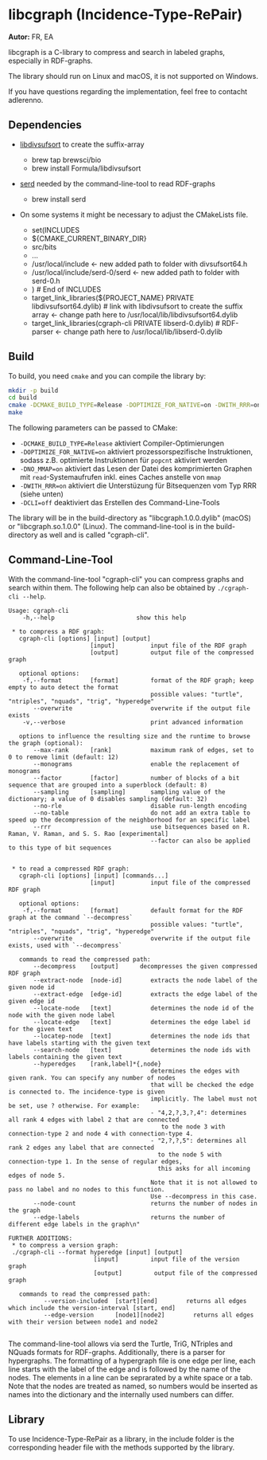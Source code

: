 # libcgraph (Incidence-Type-RePair)

**Autor:** FR, EA

libcgraph is a C-library to compress and search in labeled graphs, especially in RDF-graphs.

The library should run on Linux and macOS, it is not supported on Windows.

If you have questions regarding the implementation, feel free to contacht adlerenno.

## Dependencies

- [libdivsufsort](https://github.com/y-256/libdivsufsort) to create the suffix-array
    - brew tap brewsci/bio
    - brew install Formula/libdivsufsort
    
- [serd](https://github.com/drobilla/serd) needed by the command-line-tool to read RDF-graphs
    - brew install serd
- On some systems it might be necessary to adjust the CMakeLists file.
  - set(INCLUDES
  - ${CMAKE_CURRENT_BINARY_DIR}
  - src/bits
  - ...
  - /usr/local/include <- new added path to folder with divsufsort64.h
  - /usr/local/include/serd-0/serd <- new added path to folder with serd-0.h
  - ) # End of INCLUDES
  - target_link_libraries(${PROJECT_NAME} PRIVATE libdivsufsort64.dylib) # link with libdivsufsort to create the suffix array  <- change path here to /usr/local/lib/libdivsufsort64.dylib
  - target_link_libraries(cgraph-cli PRIVATE libserd-0.dylib) # RDF-parser <- change path here to /usr/local/lib/libserd-0.dylib

## Build

To build, you need `cmake` and you can compile the library by:

```bash
mkdir -p build
cd build
cmake -DCMAKE_BUILD_TYPE=Release -DOPTIMIZE_FOR_NATIVE=on -DWITH_RRR=on ..
make
```

The following parameters can be passed to CMake:

- `-DCMAKE_BUILD_TYPE=Release` aktiviert Compiler-Optimierungen
- `-DOPTIMIZE_FOR_NATIVE=on` aktiviert prozessorspezifische Instruktionen, sodass z.B. optimierte Instruktionen für `popcnt` aktiviert werden
- `-DNO_MMAP=on` aktiviert das Lesen der Datei des komprimierten Graphen mit `read`-Systemaufrufen inkl. eines Caches anstelle von `mmap`
- `-DWITH_RRR=on` aktiviert die Unterstüzung für Bitsequenzen vom Typ RRR (siehe unten) 
- `-DCLI=off` deaktiviert das Erstellen des Command-Line-Tools

The library will be in the build-directory as "libcgraph.1.0.0.dylib" (macOS) or "libcgraph.so.1.0.0" (Linux).
The command-line-tool is in the build-directory as well and is called "cgraph-cli".

## Command-Line-Tool

With the command-line-tool "cgraph-cli" you can compress graphs and search within them.
The following help can also be obtained by `./cgraph-cli --help`.

```
Usage: cgraph-cli
    -h,--help                       show this help

 * to compress a RDF graph:
   cgraph-cli [options] [input] [output]
                       [input]          input file of the RDF graph
                       [output]         output file of the compressed graph

   optional options:
    -f,--format        [format]         format of the RDF graph; keep empty to auto detect the format
                                        possible values: "turtle", "ntriples", "nquads", "trig", "hyperedge"
       --overwrite                      overwrite if the output file exists
    -v,--verbose                        print advanced information

   options to influence the resulting size and the runtime to browse the graph (optional):
       --max-rank      [rank]           maximum rank of edges, set to 0 to remove limit (default: 12)
       --monograms                      enable the replacement of monograms
       --factor        [factor]         number of blocks of a bit sequence that are grouped into a superblock (default: 8)
       --sampling      [sampling]       sampling value of the dictionary; a value of 0 disables sampling (default: 32)
       --no-rle                         disable run-length encoding
       --no-table                       do not add an extra table to speed up the decompression of the neighborhood for an specific label
       --rrr                            use bitsequences based on R. Raman, V. Raman, and S. S. Rao [experimental]
                                        --factor can also be applied to this type of bit sequences


 * to read a compressed RDF graph:
   cgraph-cli [options] [input] [commands...]
                       [input]          input file of the compressed RDF graph

   optional options:
    -f,--format        [format]         default format for the RDF graph at the command `--decompress`
                                        possible values: "turtle", "ntriples", "nquads", "trig", "hyperedge"
       --overwrite                      overwrite if the output file exists, used with `--decompress`

   commands to read the compressed path:
       --decompress    [output]      decompresses the given compressed RDF graph
       --extract-node  [node-id]        extracts the node label of the given node id
       --extract-edge  [edge-id]        extracts the edge label of the given edge id
       --locate-node   [text]           determines the node id of the node with the given node label
       --locate-edge   [text]           determines the edge label id for the given text
       --locatep-node  [text]           determines the node ids that have labels starting with the given text
       --search-node   [text]           determines the node ids with labels containing the given text
       --hyperedges    [rank,label]*{,node}
                                        determines the edges with given rank. You can specify any number of nodes
                                        that will be checked the edge is connected to. The incidence-type is given 
                                        implicitly. The label must not be set, use ? otherwise. For example:
                                        - "4,2,?,3,?,4": determines all rank 4 edges with label 2 that are connected
                                           to the node 3 with connection-type 2 and node 4 with connection-type 4.
                                        - "2,?,?,5": determines all rank 2 edges any label that are connected
                                          to the node 5 with connection-type 1. In the sense of regular edges, 
                                          this asks for all incoming edges of node 5.
                                        Note that it is not allowed to pass no label and no nodes to this function.
                                        Use --decompress in this case.
       --node-count                     returns the number of nodes in the graph
       --edge-labels                    returns the number of different edge labels in the graph\n"

FURTHER ADDITIONS:
 * to compress a version graph:
 ./cgraph-cli --format hyperedge [input] [output]
                        [input]         input file of the version graph
                        [output]         output file of the compressed graph

   commands to read the compressed path:
          --version-included  [start][end]        returns all edges which include the version-interval [start, end] 
          --edge-version      [node1][node2]        returns all edges with their version between node1 and node2 


```

The command-line-tool allows via serd the Turtle, TriG, NTriples and NQuads formats for RDF-graphs. Additionally, there is a parser for hypergraphs. The formatting of a hypergraph file is one edge per line, each line starts with the label of the edge and is followed by the name of the nodes. The elements in a line can be seprarated by a white space or a tab. Note that the nodes are treated as named, so numbers would be inserted as names into the dictionary and the internally used numbers can differ.

## Library

To use Incidence-Type-RePair as a library, in the include folder is the corresponding header file with the methods supported by the library.
